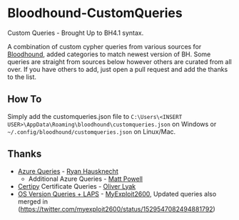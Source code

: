 # Bloodhound-CustomQueries
Custom Queries - Brought Up to BH4.1 syntax.

A combination of custom cypher queries from various sources for [Bloodhound](https://github.com/BloodHoundAD/BloodHound), added categories to match newest version of BH. Some queries are straight from sources below however others are curated from all over. If you have others to add, just open a pull request and add the thanks to the list.

## How To
Simply add the customqueries.json file to `C:\Users\<INSERT USER>\AppData\Roaming\bloodhound\customqueries.json` on Windows or `~/.config/bloodhound/customqueries.json` on Linux/Mac.

## Thanks
- [Azure Queries](https://github.com/hausec/Bloodhound-Custom-Queries) - [Ryan Hausknecht](https://twitter.com/Haus3c)
     - Additional Azure Queries - [Matt Powell](https://github.com/mpowelltech)
- [Certipy](https://github.com/ly4k/Certipy) Certificate Queries - [Oliver Lyak](https://twitter.com/ly4k_)
- [OS Version Queries + LAPS](https://github.com/myexploit/bloodhound-custom-queries) - [MyExploit2600](https://twitter.com/myexploit2600), Updated queries also merged in (https://twitter.com/myexploit2600/status/1529547082494881792)
